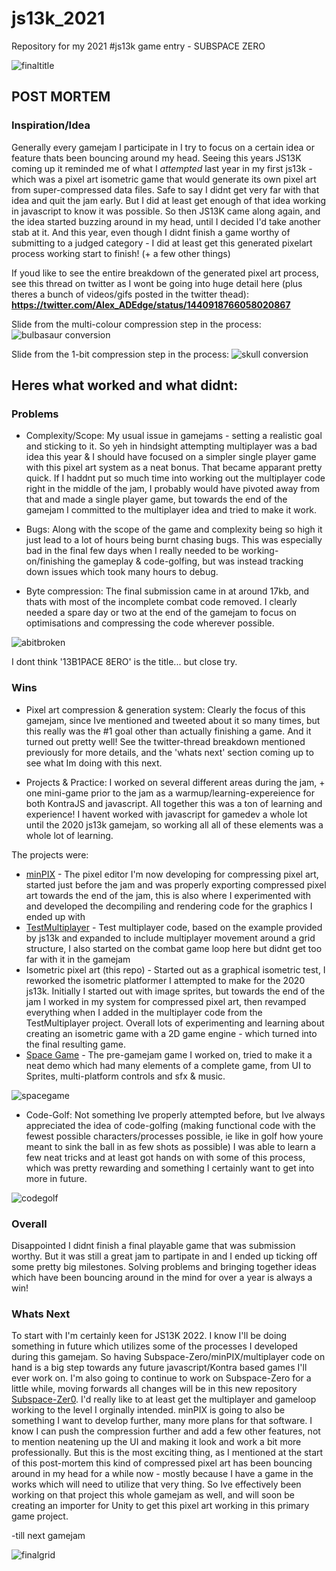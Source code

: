 # js13k_2021
Repository for my 2021 #js13k game entry - SUBSPACE ZERO

![finaltitle](docs/finaltitle.gif)

## POST MORTEM

### Inspiration/Idea 
Generally every gamejam I participate in I try to focus on a certain idea or feature thats been bouncing around my head. 
Seeing this years JS13K coming up it reminded me of what I *attempted* last year in my first js13k - which was a pixel art isometric game that would generate its own pixel art from super-compressed data files.
Safe to say I didnt get very far with that idea and quit the jam early. But I did at least get enough of that idea working in javascript to know it was possible. 
So then JS13K came along again, and the idea started buzzing around in my head, until I decided I'd take another stab at it. 
And this year, even though I didnt finish a game worthy of submitting to a judged category - I did at least get this generated pixelart process working start to finish! (+ a few other things)

If youd like to see the entire breakdown of the generated pixel art process, see this thread on twitter as I wont be going into huge detail here (plus theres a bunch of videos/gifs posted in the twitter thead): **https://twitter.com/Alex_ADEdge/status/1440918766058020867**

Slide from the multi-colour compression step in the process:
![bulbasaur conversion](docs/bulba_conversion.png)

Slide from the 1-bit compression step in the process:
![skull conversion](docs/skull_conversion.png)


## Heres what worked and what didnt:

### Problems

* Complexity/Scope: My usual issue in gamejams - setting a realistic goal and sticking to it. So yeh in hindsight attempting multiplayer was a bad idea this year & I should have focused on a simpler single player game with this pixel art system as a neat bonus. That became apparant pretty quick. If I haddnt put so much time into working out the multiplayer code right in the middle of the jam, I probably would have pivoted away from that and made a single player game, but towards the end of the gamejam I committed to the multiplayer idea and tried to make it work. 

* Bugs: Along with the scope of the game and complexity being so high it just lead to a lot of hours being burnt chasing bugs. This was especially bad in the final few days when I really needed to be working-on/finishing the gameplay & code-golfing, but was instead tracking down  issues which took many hours to debug.

* Byte compression: The final submission came in at around 17kb, and thats with most of the incomplete combat code removed. I clearly needed a spare day or two at the end of the gamejam to focus on optimisations and compressing the code wherever possible.

![abitbroken](docs/broken.gif)

I dont think '13B1PACE 8ERO' is the title... but close try.

### Wins 

* Pixel art compression & generation system: Clearly the focus of this gamejam, since Ive mentioned and tweeted about it so many times, but this really was the #1 goal other than actually finishing a game. And it turned out pretty well! See the twitter-thread breakdown mentioned previously for more details, and the 'whats next' section coming up to see what Im doing with this next.

* Projects & Practice: I worked on several different areas during the jam, + one mini-game prior to the jam as a warmup/learning-expereience for both KontraJS and javascript. All together this was a ton of learning and experience! I havent worked with javascript for gamedev a whole lot until the 2020 js13k gamejam, so working all all of these elements was a whole lot of learning. 
 
The projects were:
   * [minPIX](https://github.com/AD-Edge/minPIX) - The pixel editor I'm now developing for compressing pixel art, started just before the jam and was properly exporting compressed pixel art towards the end of the jam, this is also where I experimented with and developed the decompiling and rendering code for the graphics I ended up with
   * [TestMultiplayer](https://github.com/AD-Edge/TestMP) - Test multiplayer code, based on the example provided by js13k and expanded to include multiplayer movement around a grid structure, I also started on the combat game loop here but didnt get too far with it in the gamejam
   * Isometric pixel art (this repo) - Started out as a graphical isometric test, I reworked the isometric platformer I attempted to make for the 2020 js13k. Initially I started out with image sprites, but towards the end of the jam I worked in my system for compressed pixel art, then revamped everything when I added in the multiplayer code from the TestMultiplayer project. Overall lots of experimenting and learning about creating an isometric game with a 2D game engine - which turned into the final resulting game. 
   * [Space Game](https://github.com/AD-Edge/SpaceGameTest) - The pre-gamejam game I worked on, tried to make it a neat demo which had many elements of a complete game, from UI to Sprites, multi-platform controls and sfx & music.

![spacegame](docs/spacegame2.gif)

* Code-Golf: Not something Ive properly attempted before, but Ive always appreciated the idea of code-golfing (making functional code with the fewest possible characters/processes possible, ie like in golf how youre meant to sink the ball in as few shots as possible)
I was able to learn a few neat tricks and at least got hands on with some of this process, which was pretty rewarding and something I certainly want to get into more in future.

![codegolf](docs/codegolf2.png)

### Overall
Disappointed I didnt finish a final playable game that was submission worthy. But it was still a great jam to partipate in and I ended up ticking off some pretty big milestones. Solving problems and bringing together ideas which have been bouncing around in the mind for over a year is always a win!

### Whats Next 
To start with I'm certainly keen for JS13K 2022. I know I'll be doing something in future which utilizes some of the processes I developed during this gamejam. So having Subspace-Zero/minPIX/multiplayer code on hand is a big step towards any future javascript/Kontra based games I'll ever work on.
I'm also going to continue to work on Subspace-Zero for a little while, moving forwards all changes will be in this new repository [Subspace-Zer0](https://github.com/AD-Edge/SubSpace-Zer0). I'd really like to at least get the multiplayer and gameloop working to the level I orginally intended.
minPIX is going to also be something I want to develop further, many more plans for that software. I know I can push the compression further and add a few other features, not to mention neatening up the UI and making it look and work a bit more professionally. But this is the most exciting thing, as I mentioned at the start of this post-mortem this kind of compressed pixel art has been bouncing around in my head for a while now - mostly because I have a game in the works which will need to utilize that very thing. So Ive effectively been working on that project this whole gamejam as well, and will soon be creating an importer for Unity to get this pixel art working in this primary game project.

-till next gamejam

![finalgrid](docs/finalgrid.png)
